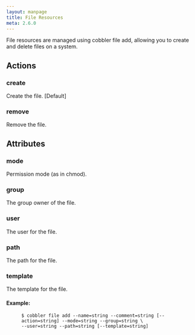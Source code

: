 ```yaml
---
layout: manpage
title: File Resources
meta: 2.6.0
---
```


<p>File resources are managed using cobbler file add, allowing you to create and delete files on a system.</p>

<h2>Actions</h2>

<h3>create</h3>

<p>Create the file. [Default]</p>

<h3>remove</h3>

<p>Remove the file.</p>

<h2>Attributes</h2>

<h3>mode</h3>

<p>Permission mode (as in chmod).</p>

<h3>group</h3>

<p>The group owner of the file.</p>

<h3>user</h3>

<p>The user for the file.</p>

<h3>path</h3>

<p>The path for the file.</p>

<h3>template</h3>

<p>The template for the file.</p>

<h4>Example:</h4>

<p><figure class="highlight"><pre><code class="language-bash" data-lang="bash">$ cobbler file add --name=string --comment=string [--action=string] --mode=string --group=string \
--user=string --path=string [--template=string]</code></pre></figure></p>
